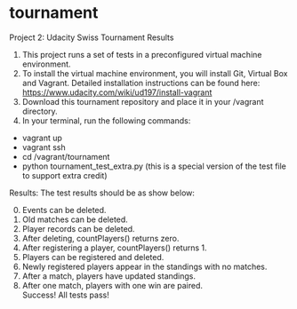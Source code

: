 # tournament
Project 2: Udacity Swiss Tournament Results  

1. This project runs a set of tests in a preconfigured virtual machine environment.
2. To install the virtual machine environment, you will install Git, Virtual Box and Vagrant. Detailed installation instructions can be found here: https://www.udacity.com/wiki/ud197/install-vagrant
3. Download this tournament repository and place it in your /vagrant directory.
4. In your terminal, run the following commands:  
  * vagrant up  
  * vagrant ssh  
  * cd /vagrant/tournament  
  * python tournament_test_extra.py (this is a special version of the test file to support extra credit)  

Results:
The test results should be as show below:  
  
0. Events can be deleted.  
1. Old matches can be deleted.  
2. Player records can be deleted.  
3. After deleting, countPlayers() returns zero.  
4. After registering a player, countPlayers() returns 1.  
5. Players can be registered and deleted.  
6. Newly registered players appear in the standings with no matches.  
7. After a match, players have updated standings.  
8. After one match, players with one win are paired.  
Success!  All tests pass!
